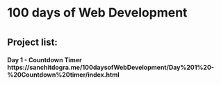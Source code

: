  <h1>100 days of Web Development<h1>
 <h2>Project list:</h2>
<h4>Day 1 - Countdown Timer<br>https://sanchitdogra.me/100daysofWebDevelopment/Day%201%20-%20Countdown%20timer/index.html</h4>

